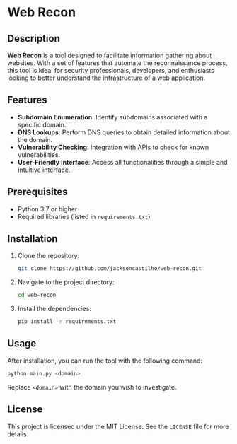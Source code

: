 # Web Recon

## Description

**Web Recon** is a tool designed to facilitate information gathering about websites. With a set of features that automate the reconnaissance process, this tool is ideal for security professionals, developers, and enthusiasts looking to better understand the infrastructure of a web application.

## Features

- **Subdomain Enumeration**: Identify subdomains associated with a specific domain.
- **DNS Lookups**: Perform DNS queries to obtain detailed information about the domain.
- **Vulnerability Checking**: Integration with APIs to check for known vulnerabilities.
- **User-Friendly Interface**: Access all functionalities through a simple and intuitive interface.

## Prerequisites

- Python 3.7 or higher
- Required libraries (listed in `requirements.txt`)

## Installation

1. Clone the repository:

   ```bash
   git clone https://github.com/jacksoncastilho/web-recon.git
   ```

2. Navigate to the project directory:

   ```bash
   cd web-recon
   ```

3. Install the dependencies:

   ```bash
   pip install -r requirements.txt
   ```

## Usage

After installation, you can run the tool with the following command:

```bash
python main.py <domain>
```

Replace `<domain>` with the domain you wish to investigate.

## License

This project is licensed under the MIT License. See the `LICENSE` file for more details.

